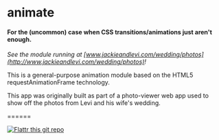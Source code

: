 # animate

#### For the (uncommon) case when CSS transitions/animations just aren't enough.

_See the module running at [www.jackieandlevi.com/wedding/photos](http://www.jackieandlevi.com/wedding/photos)!_

This is a general-purpose animation module based on the HTML5 requestAnimationFrame technology.

This app was originally built as part of a photo-viewer web app used to show off the photos from Levi and his wife's wedding.

======

[![Flattr this git repo](http://api.flattr.com/button/flattr-badge-large.png)](https://flattr.com/submit/auto?user_id=levisl176&url=github.com/levisl176/animate&title=animate&language=javascript&tags=github&category=software)
